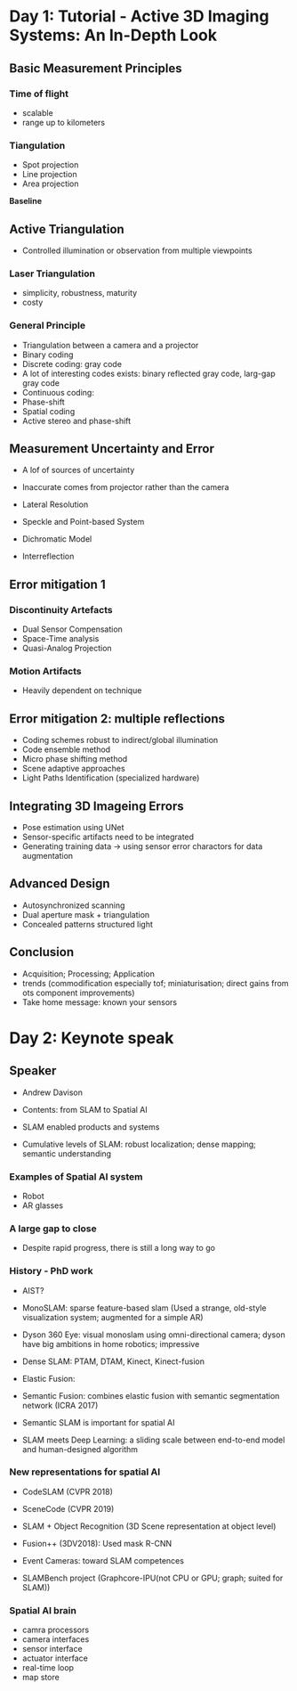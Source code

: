 # Day 1: Tutorial - Active 3D Imaging Systems: An In-Depth Look

## Basic Measurement Principles
### Time of flight
- scalable
- range up to kilometers

### Tiangulation
- Spot projection
- Line projection
- Area projection

**Baseline**

## Active Triangulation
- Controlled illumination or observation from multiple viewpoints

### Laser Triangulation
- simplicity, robustness, maturity
- costy

### General Principle
- Triangulation between a camera and a projector
- Binary coding
- Discrete coding: gray code
- A lot of interesting codes exists: binary reflected gray code, larg-gap gray code
- Continuous coding: 
- Phase-shift
- Spatial coding
- Active stereo and phase-shift

## Measurement Uncertainty and Error
- A lof of sources of uncertainty
- Inaccurate comes from projector rather than the camera

- Lateral Resolution
- Speckle and Point-based System
- Dichromatic Model

- Interreflection

## Error mitigation 1 
### Discontinuity Artefacts
- Dual Sensor Compensation
- Space-Time analysis
- Quasi-Analog Projection

### Motion Artifacts
- Heavily dependent on technique

## Error mitigation 2: multiple reflections
- Coding schemes robust to indirect/global illumination
- Code ensemble method
- Micro phase shifting method
- Scene adaptive approaches
- Light Paths Identification (specialized hardware)

## Integrating 3D Imageing Errors
- Pose estimation using UNet
- Sensor-specific artifacts need to be integrated
- Generating training data -> using sensor error charactors for data augmentation

## Advanced Design
- Autosynchronized scanning
- Dual aperture mask + triangulation
- Concealed patterns structured light

## Conclusion
- Acquisition; Processing; Application
- trends (commodification especially tof; miniaturisation; direct gains from ots component improvements)
- Take home message: known your sensors


# Day 2: Keynote speak
## Speaker
- Andrew Davison
- Contents: from SLAM to Spatial AI


- SLAM enabled products and systems
- Cumulative levels of SLAM: robust localization; dense mapping; semantic understanding

### Examples of Spatial AI system
- Robot
- AR glasses

### A large gap to close
- Despite rapid progress, there is still a long way to go

### History - PhD work
- AIST?
- MonoSLAM: sparse feature-based slam (Used a strange, old-style visualization system; augmented for a simple AR)
- Dyson 360 Eye: visual monoslam using omni-directional camera; dyson have big ambitions in home robotics; impressive 
- Dense SLAM: PTAM, DTAM, Kinect, Kinect-fusion
- Elastic Fusion: 
- Semantic Fusion: combines elastic fusion with semantic segmentation network (ICRA 2017)
- Semantic SLAM is important for spatial AI

- SLAM meets Deep Learning: a sliding scale between end-to-end model and human-designed algorithm

### New representations for spatial AI
- CodeSLAM (CVPR 2018)
- SceneCode (CVPR 2019)

- SLAM + Object Recognition (3D Scene representation at object level)
- Fusion++ (3DV2018): Used mask R-CNN
- Event Cameras: toward SLAM competences

- SLAMBench project (Graphcore-IPU(not CPU or GPU; graph; suited for SLAM))


### Spatial AI brain
- camra processors
- camera interfaces
- sensor interface
- actuator interface
- real-time loop
- map store













